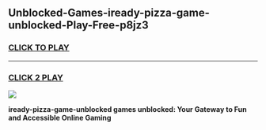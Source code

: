 
## Unblocked-Games-iready-pizza-game-unblocked-Play-Free-p8jz3
<h3>
<a href="https://premium76.site?title=iready-pizza-game-unblocked&ref=18A1">CLICK TO PLAY</a></h3>
<hr>

<h3>
<a href="https://premium76.site?title=iready-pizza-game-unblocked&ref=18A1">CLICK 2 PLAY</a>
  
</h3>

<a href="https://premium76.site?title=iready-pizza-game-unblocked&ref=18A1"><img src="https://clearcache.store/games.png"></a>


**iready-pizza-game-unblocked games unblocked: Your Gateway to Fun and Accessible Online Gaming**
